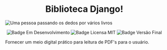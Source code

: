 <h1 align="center"> Biblioteca Django! </h1>

![Uma pessoa passando os dedos por vários livros](https://gifs.eco.br/wp-content/uploads/2022/10/gifs-de-leitura-6.gif)

<p align="center">
<img src="https://img.shields.io/badge/Status-Em%20Desenvolvimento-brightgreen" alt="Badge Em Desenvolvimento"/>
<img src="https://img.shields.io/badge/License-MIT-brightgreen" alt="Badge Licensa MIT"/>
<img src="https://img.shields.io/badge/Final%20Version-January%2F23-blue" alt="Badge Versão Final"/>
</p>

Fornecer um meio digital prático para leitura de PDF's para o usuário.
